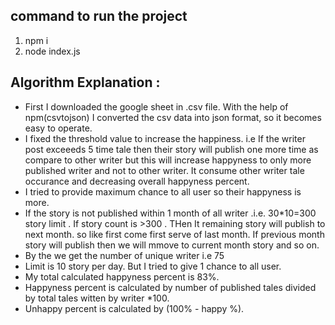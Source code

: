 ## command to run the project
1) npm i
2) node index.js

## Algorithm Explanation :
* First I downloaded the google sheet in .csv file. With the help of npm(csvtojson) I converted the csv data into json format, so it becomes easy to operate.
* I fixed the threshold value to increase the happiness. i.e If the writer post exceeeds 5 time tale then their story will publish one more time as compare to other writer but this will increase happyness to only more published writer and not to other writer. It consume other writer tale occurance and decreasing overall happyness percent.
* I tried to provide maximum chance to all user so their happyness is more.
* If the story is not published within 1 month of all writer .i.e. 30*10=300 story limit . If story count is >300 . THen It remaining story will publish to next month. so like first come first serve of last month. If previous month story will publish then we will mmove to current month story and so on.
* By the we get the number of unique writer i.e 75
* Limit is 10 story per day. But I tried to give 1 chance to all user.
* My total  calculated happyness percent is 83%.
* Happyness percent is calculated by number of published tales divided by total tales witten by writer *100.
* Unhappy percent is calculated by (100% - happy %).
